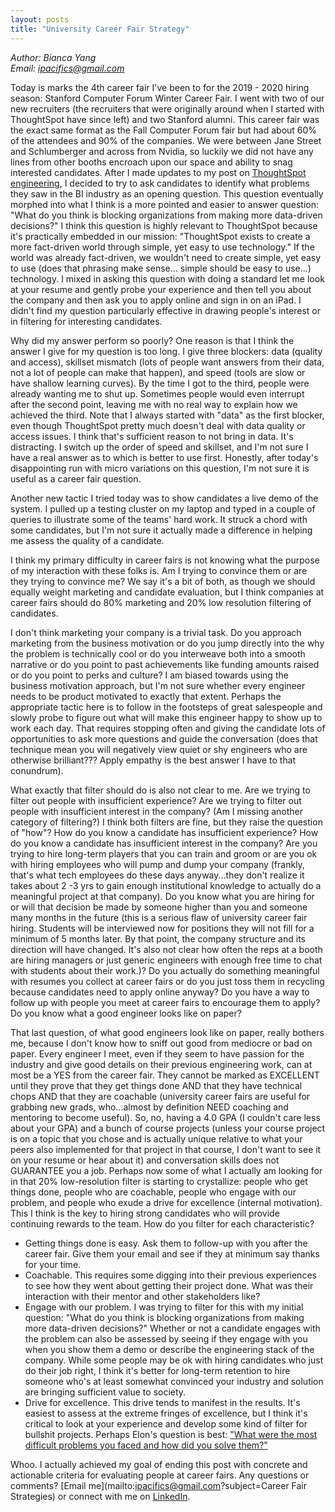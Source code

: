 ```yaml
---
layout: posts
title: "University Career Fair Strategy"
---
```

*Author: Bianca Yang*<br>
*Email: <a href="mailto:ipacifics@gmail.com?subject=Hello from the XDRT Blog">ipacifics@gmail.com</a>*<br>

Today is marks the 4th career fair I've been to for the 2019 - 2020 hiring season: Stanford Computer Forum Winter Career Fair. I went with two of our
new recruiters (the recruiters that were originally around when I started with ThoughtSpot have since left) and two Stanford alumni. This career fair
was the exact same format as the Fall Computer Forum fair but had about 60% of the attendees and 90% of the companies. We were between Jane Street and
Schlumberger and across from Nvidia, so luckily we did not have any lines from other booths encroach upon our space and ability to snag interested
candidates. After I made updates to my post on [ThoughtSpot engineering](../../../2019/11/23/thoughtspot-engineering.html), I decided to try to ask
candidates to identify what problems they saw in the BI industry as an opening question. This question eventually morphed into what I think is a more
pointed and easier to answer question: "What do you think is blocking organizations from making more data-driven decisions?" I think this question is
highly relevant to ThoughtSpot because it's practically embedded in our mission: "ThoughtSpot exists to create a more fact-driven world through simple,
yet easy to use technology." If the world was already fact-driven, we wouldn't need to create simple, yet easy to use (does that phrasing make sense...
simple should be easy to use...) technology. I mixed in asking this question with doing a standard let me look at your resume and gently probe your
experience and then tell you about the company and then ask you to apply online and sign in on an iPad. I didn't find my question particularly effective
in drawing people's interest or in filtering for interesting candidates.

Why did my answer perform so poorly? One reason is that I think the answer I give for my question is too long. I give three blockers: data (quality and
access), skillset mismatch (lots of people want answers from their data, not a lot of people can make that happen), and speed (tools are slow or have
shallow learning curves). By the time I got to the third, people were already wanting me to shut up. Sometimes people would even interrupt after the
second point, leaving me with no real way to explain how we achieved the third. Note that I always started with "data" as the first blocker, even though
ThoughtSpot pretty much doesn't deal with data quality or access issues. I think that's sufficient reason to not bring in data. It's distracting. I
switch up the order of speed and skillset, and I'm not sure I have a real answer as to which is better to use first. Honestly, after today's disappointing
run with micro variations on this question, I'm not sure it is useful as a career fair question.

Another new tactic I tried today was to show candidates a live demo of the system. I pulled up a testing cluster on my laptop and typed in a couple of
queries to illustrate some of the teams' hard work. It struck a chord with some candidates, but I'm not sure it actually made a difference in helping me
assess the quality of a candidate.

I think my primary difficulty in career fairs is not knowing what the purpose of my interaction with these folks is. Am I trying to convince them or are
they trying to convince me? We say it's a bit of both, as though we should equally weight marketing and candidate evaluation, but I think companies at career
fairs should do 80% marketing and 20% low resolution filtering of candidates.

I don't think marketing your company is a trivial task. Do you approach marketing from the business motivation or do you jump directly into the why the
problem is technically cool or do you interweave both into a smooth narrative or do you point to past achievements like funding amounts raised or do you point to
perks and culture? I am biased towards using the business motivation approach, but I'm not sure whether every engineer needs to be product motivated to exactly
that extent. Perhaps the appropriate tactic here is to follow in the footsteps of great salespeople and slowly probe to figure out what will make this engineer
happy to show up to work each day. That requires stopping often and giving the candidate lots of opportunities to ask more questions and guide the conversation
(does that technique mean you will negatively view quiet or shy engineers who are otherwise brilliant??? Apply empathy is the best answer I have to that conundrum).

What exactly that filter should do is also not clear to me. Are we trying to filter
out people with insufficient experience? Are we trying to filter out people with insufficient interest in the company? (Am I missing another category of filtering?)
I think both filters are fine, but they raise the question of "how"? How do you know a candidate has insufficient experience? How do you know a candidate has insufficient
interest in the company? Are you trying to hire long-term players that you can train and groom or are you ok with hiring employees who will pump and dump your company
(frankly, that's what tech employees do these days anyway...they don't realize it takes about 2 -3 yrs to gain enough institutional knowledge to actually do a meaningful
project at that company). Do you know what you are hiring for or will that decision be made by someone higher than you and someone many months in the future (this is a
serious flaw of university career fair hiring. Students will be interviewed now for positions they will not fill for a minimum of 5 months later. By that point, the
company structure and its direction will have changed. It's also not clear how often the reps at a booth are hiring managers or just generic engineers with enough free
time to chat with students about their work.)? Do you actually do something meaningful with resumes you collect at career fairs or do you just toss them in recycling
because candidates need to apply online anyway? Do you have a way to follow up with people you meet at career fairs to encourage them to apply? Do you know what a good
engineer looks like on paper?

That last question, of what good engineers look like on paper, really bothers me, because I don't know how to sniff out good from mediocre or bad on paper. Every engineer
I meet, even if they seem to have passion for the industry and give good details on their previous engineering work, can at most be a YES from the career fair. They cannot be
marked as EXCELLENT until they prove that they get things done AND that they have technical chops AND that they are coachable (university career fairs are useful for
grabbing new grads, who...almost by definition NEED coaching and mentoring to become useful). So, no, having a 4.0 GPA (I couldn't care less about your GPA) and a bunch of
course projects (unless your course project is on a topic that you chose and is actually unique relative to what your peers also implemented for that project in that course,
I don't want to see it on your resume or hear about it) and conversation skills does not GUARANTEE you a job. Perhaps now some of what I actually am looking for in that
20% low-resolution filter is starting to crystallize: people who get things done, people who are coachable, people who engage with our problem, and people who exude a
drive for excellence (internal motivation). This I think is the key to hiring strong candidates who will provide continuing rewards to the team. How do you filter for each
characteristic?
* Getting things done is easy. Ask them to follow-up with you after the career fair. Give them your email and see if they at minimum say thanks for your time.
* Coachable. This requires some digging into their previous experiences to see how they went about getting their project done. What was their interaction with their mentor and
other stakeholders like?
* Engage with our problem. I was trying to filter for this with my initial question: "What do you think is blocking organizations from making more data-driven decisions?"
Whether or not a candidate engages with the problem can also be assessed by seeing if they engage with you when you show them a demo or describe the engineering stack of
the company. While some people may be ok with hiring candidates who just do their job right, I think it's better for long-term retention to hire someone who's at least
somewhat convinced your industry and solution are bringing sufficient value to society.
* Drive for excellence. This drive tends to manifest in the results. It's easiest to assess at the extreme fringes of excellence, but I think it's critical to look at your
experience and develop some kind of filter for bullshit projects. Perhaps Elon's question is best:
["What were the most difficult problems you faced and how did you solve them?"](https://www.cnbc.com/2018/10/09/why-spacex-ceo-elon-musk-asks-this-tricky-interview-question.html)

Whoo. I actually achieved my goal of ending this post with concrete and actionable criteria for evaluating people at career fairs. Any questions or comments?
[Email me](mailto:ipacifics@gmail.com?subject=Career Fair Strategies) or connect with me on [LinkedIn](http://linkedin.com/in/yangbianca/).

